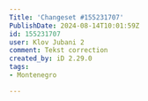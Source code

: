 ```yaml
---
Title: 'Changeset #155231707'
PublishDate: 2024-08-14T10:01:59Z
id: 155231707
user: Klov Jubani 2
comment: Tekst correction
created_by: iD 2.29.0
tags:
- Montenegro

---
```

